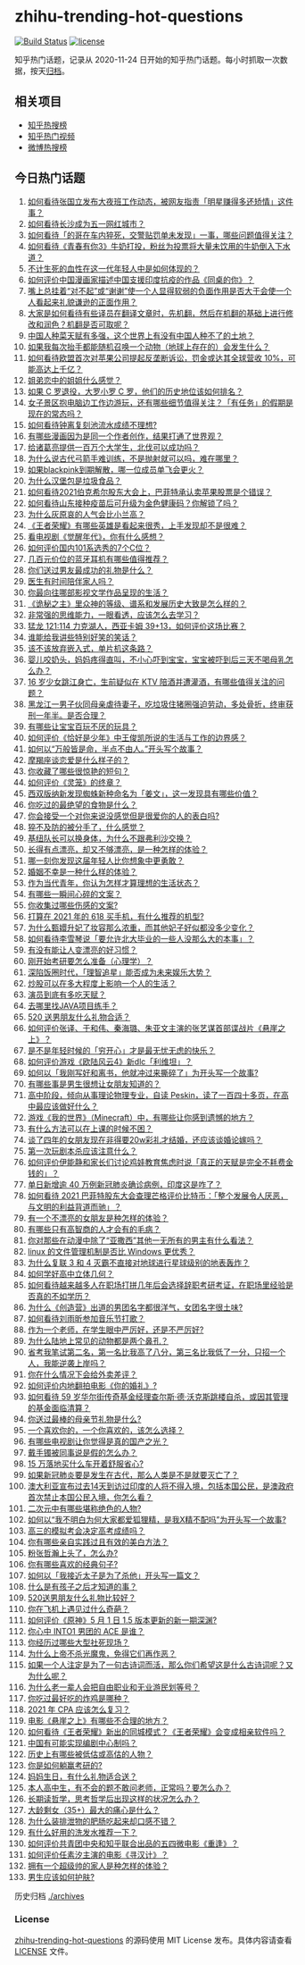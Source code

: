 # zhihu-trending-hot-questions

[![Build Status](https://github.com/justjavac/zhihu-trending-hot-questions/workflows/ci/badge.svg?branch=master)](https://github.com/justjavac/zhihu-trending-hot-questions/actions)
[![license](https://img.shields.io/github/license/justjavac/zhihu-trending-hot-questions)](https://github.com/justjavac/zhihu-trending-hot-questions/blob/master/LICENSE)

知乎热门话题，记录从 2020-11-24 日开始的知乎热门话题。每小时抓取一次数据，按天[归档](./archives)。

## 相关项目

- [知乎热搜榜](https://github.com/justjavac/zhihu-trending-top-search)
- [知乎热门视频](https://github.com/justjavac/zhihu-trending-hot-video)
- [微博热搜榜](https://github.com/justjavac/weibo-trending-hot-search)

## 今日热门话题

<!-- BEGIN -->
<!-- 最后更新时间 Mon May 03 2021 19:01:44 GMT+0800 (China Standard Time) -->

1. [如何看待张国立发布大夜班工作动态，被网友指责「明星赚得多还矫情」这件事？](https://www.zhihu.com/question/457625710)
2. [如何看待长沙成为五一网红城市？](https://www.zhihu.com/question/457303834)
3. [如何看待「的哥在车内猝死，交警贴罚单未发现」一事，哪些问题值得关注？](https://www.zhihu.com/question/457613358)
4. [如何看待《青春有你3》牛奶打投，粉丝为投票将大量未饮用的牛奶倒入下水道？](https://www.zhihu.com/question/457119531)
5. [不计生死的血性在这一代年轻人中是如何体现的？](https://www.zhihu.com/question/455928947)
6. [如何评价中国漫画家描述中国支援印度抗疫的作品《同桌的你》？](https://www.zhihu.com/question/457620550)
7. [嘴上总挂着“对不起”或“谢谢”使一个人显得软弱的负面作用是否大于会使一个人看起来礼貌谦逊的正面作用？](https://www.zhihu.com/question/25052958)
8. [大家是如何看待有些译员在翻译文章时，先机翻，然后在机翻的基础上进行修改和润色？机翻是否可取呢？](https://www.zhihu.com/question/453300590)
9. [中国人种菜天赋有多强，这个世界上有没有中国人种不了的土地？](https://www.zhihu.com/question/457311138)
10. [如果我每次抬手都能随机召唤一个动物（地球上存在的）会发生什么？](https://www.zhihu.com/question/457184253)
11. [如何看待欧盟首次对苹果公司提起反垄断诉讼，罚金或达其全球营收
    10%，可能高达上千亿？](https://www.zhihu.com/question/457427264)
12. [姐弟恋中的姐姐什么感觉？](https://www.zhihu.com/question/451689518)
13. [如果 C 罗退役，大罗小罗 C 罗，他们的历史地位该如何排名？](https://www.zhihu.com/question/384740207)
14. [女子景区抱电脑边工作边游玩，还有哪些细节值得关注？「有任务」的假期是现在的常态吗？](https://www.zhihu.com/question/457540899)
15. [如何看待钟离复刻池流水成绩不理想?](https://www.zhihu.com/question/457248572)
16. [有哪些漫画因为是同一个作者创作，结果打通了世界观？](https://www.zhihu.com/question/437451134)
17. [给诸葛亮提供一百万个大学生，北伐可以成功吗？](https://www.zhihu.com/question/443277138)
18. [为什么说古代弓箭手难训练，不是抛射就可以吗，难在哪里？](https://www.zhihu.com/question/349584247)
19. [如果blackpink到期解散，哪一位成员单飞会更火？](https://www.zhihu.com/question/455213754)
20. [为什么汉堡包是垃圾食品？](https://www.zhihu.com/question/382868803)
21. [如何看待2021伯克希尔股东大会上，巴菲特承认卖苹果股票是个错误？](https://www.zhihu.com/question/457488859)
22. [如何看待山东接种疫苗后可升级为金色健康码？你解锁了吗？](https://www.zhihu.com/question/457670626)
23. [为什么灰原哀的人气会比小兰高？](https://www.zhihu.com/question/382637152)
24. [《王者荣耀》有哪些英雄是看起来很秀，上手发现却不是很难？](https://www.zhihu.com/question/456199987)
25. [看电视剧《觉醒年代》，你有什么感想？](https://www.zhihu.com/question/450120675)
26. [如何评价国内101系选秀的7个C位？](https://www.zhihu.com/question/456871781)
27. [几百元价位的蓝牙耳机有哪些值得推荐？](https://www.zhihu.com/question/450380739)
28. [你们送过男友最成功的礼物是什么？](https://www.zhihu.com/question/25865753)
29. [医生有时间陪伴家人吗？](https://www.zhihu.com/question/307677298)
30. [你最向往哪部影视文学作品呈现的生活？](https://www.zhihu.com/question/456677630)
31. [《诡秘之主》里众神的等级、谱系和发展历史大致是怎么样的？](https://www.zhihu.com/question/344358183)
32. [非常强的思维能力，一眼看透，应该怎么去学习？](https://www.zhihu.com/question/447265742)
33. [猛龙 121:114 力克湖人，西亚卡姆
    39+13，如何评价这场比赛？](https://www.zhihu.com/question/457619531)
34. [谁能给我讲些特别好笑的笑话？](https://www.zhihu.com/question/437888004)
35. [该不该放弃嵌入式，单片机这条路？](https://www.zhihu.com/question/370606355)
36. [婴儿咬奶头，妈妈疼得直叫，不小心吓到宝宝，宝宝被吓到后三天不喝母乳怎么办？](https://www.zhihu.com/question/455850698)
37. [16 岁少女跳江身亡，生前疑似在 KTV
    陪酒并遭灌酒，有哪些值得关注的问题？](https://www.zhihu.com/question/457401334)
38. [黑龙江一男子伙同母亲虐待妻子，吃垃圾住猪圈强迫劳动，多处骨折，终审获刑一年半。是否合理？](https://www.zhihu.com/question/457256890)
39. [有哪些让宝宝百玩不厌的玩具？](https://www.zhihu.com/question/347811760)
40. [如何评价《恰好是少年》中王俊凯所说的生活与工作的边界感？](https://www.zhihu.com/question/457566855)
41. [如何以“万般皆是命，半点不由人。”开头写个故事？](https://www.zhihu.com/question/446397308)
42. [摩羯座谈恋爱是什么样子的？](https://www.zhihu.com/question/452356824)
43. [你收藏了哪些很惊艳的短句？](https://www.zhihu.com/question/456852823)
44. [如何评价《灵笼》的终章？](https://www.zhihu.com/question/457072944)
45. [西双版纳新发现蜘蛛新种命名为「姜文」，这一发现具有哪些价值？](https://www.zhihu.com/question/457371552)
46. [你吃过的最绝望的食物是什么？](https://www.zhihu.com/question/266593795)
47. [你会接受一个对你来说没感觉但是很爱你的人的表白吗?](https://www.zhihu.com/question/456895806)
48. [猝不及防的被分手了，什么感觉？](https://www.zhihu.com/question/358145452)
49. [基纽队长可以换身体，为什么不跟弗利沙交换？](https://www.zhihu.com/question/456759762)
50. [长得有点漂亮，却又不够漂亮，是一种怎样的体验？](https://www.zhihu.com/question/64018902)
51. [哪一刻你发现这届年轻人比你想象中更勇敢？](https://www.zhihu.com/question/456819341)
52. [婚姻不幸是一种什么样的体验？](https://www.zhihu.com/question/267571755)
53. [作为当代青年，你认为怎样才算理想的生活状态？](https://www.zhihu.com/question/457149501)
54. [有哪些一瞬间心碎的文案？](https://www.zhihu.com/question/446133693)
55. [你收集过哪些伤感的文案?](https://www.zhihu.com/question/450594854)
56. [打算在 2021 年的 618 买手机，有什么推荐的机型?](https://www.zhihu.com/question/451810139)
57. [为什么甄嬛升妃了妆容那么浓重，而其他妃子好似都没多少变化？](https://www.zhihu.com/question/457149850)
58. [如何看待李雪琴说「要允许北大毕业的一些人没那么大的本事」？](https://www.zhihu.com/question/457408234)
59. [有没有能让人变漂亮的好习惯？](https://www.zhihu.com/question/423969924)
60. [刚开始考研要怎么准备（心理学）？](https://www.zhihu.com/question/455437305)
61. [深陷饭圈时代，「理智追星」能否成为未来娱乐大势？](https://www.zhihu.com/question/456813274)
62. [炒股可以在多大程度上影响一个人的生活？](https://www.zhihu.com/question/34200652)
63. [演员到底有多吃天赋？](https://www.zhihu.com/question/443350396)
64. [去哪里找JAVA项目练手？](https://www.zhihu.com/question/427212878)
65. [520 送男朋友什么礼物合适？](https://www.zhihu.com/question/393509849)
66. [如何评价张译、于和伟、秦海璐、朱亚文主演的张艺谋首部谍战片《悬崖之上》？](https://www.zhihu.com/question/353797140)
67. [是不是年轻时候的「穷开心」才是最无忧无虑的快乐？](https://www.zhihu.com/question/457145296)
68. [如何评价游戏《欧陆风云4》新dlc「利维坦」？](https://www.zhihu.com/question/456853065)
69. [如何以「我刚写好和离书，他就冲过来撕碎了」为开头写一个故事?](https://www.zhihu.com/question/444620739)
70. [有哪些事是男生很想让女朋友知道的？](https://www.zhihu.com/question/426854994)
71. [高中阶段，倾向从事理论物理专业，自读
    Peskin，读了一百四十多页，在高中最应该做好什么？](https://www.zhihu.com/question/457540957)
72. [游戏《我的世界》（Minecraft）中，有哪些让你感到遗憾的地方？](https://www.zhihu.com/question/451353111)
73. [有什么方法可以在上课的时候不困？](https://www.zhihu.com/question/453132101)
74. [谈了四年的女朋友现在非得要20w彩礼才结婚，还应该谈婚论嫁吗？](https://www.zhihu.com/question/445096763)
75. [第一次玩剧本杀应该注意什么？](https://www.zhihu.com/question/392135348)
76. [如何评价伊能静和家长们讨论鸡娃教育焦虑时说「真正的天赋是完全不耗费金钱的」？](https://www.zhihu.com/question/457456468)
77. [单日新增逾 40 万例新冠肺炎确诊病例，印度这是咋了？](https://www.zhihu.com/question/457388433)
78. [如何看待 2021
    巴菲特股东大会查理芒格评价比特币：「整个发展令人厌恶，与文明的利益背道而驰」？](https://www.zhihu.com/question/457486880)
79. [有一个不漂亮的女朋友是种怎样的体验？](https://www.zhihu.com/question/27433657)
80. [有哪些只有高智商的人才会有的毛病？](https://www.zhihu.com/question/301999320)
81. [你对那些在动漫中除了“亚撒西”其他一无所有的男主有什么看法？](https://www.zhihu.com/question/457327327)
82. [linux 的文件管理机制是否比 Windows 更优秀？](https://www.zhihu.com/question/455934619)
83. [为什么复联 3 和 4 灭霸不直接对地球进行星球级别的地表轰炸？](https://www.zhihu.com/question/456909902)
84. [如何学好高中立体几何？](https://www.zhihu.com/question/27632773)
85. [如何看待越来越多人在职场打拼几年后会选择辞职考研考证，在职场里经验是否真的不如学历？](https://www.zhihu.com/question/457426657)
86. [为什么《创造营》出道的男团名字都很洋气，女团名字很土味?](https://www.zhihu.com/question/456581591)
87. [如何看待刘雨昕参加音乐节打歌？](https://www.zhihu.com/question/454157222)
88. [作为一个老师，在学生眼中严厉好，还是不严厉好?](https://www.zhihu.com/question/453123833)
89. [为什么陆地上常见的动物都是两个鼻孔？](https://www.zhihu.com/question/456066433)
90. [省考我笔试第二名，第一名比我高了八分，第三名比我低了一分，只招一个人，我能逆袭上岸吗？](https://www.zhihu.com/question/325465519)
91. [你在什么情况下会给外卖差评？](https://www.zhihu.com/question/456249786)
92. [如何评价内地翻拍电影《你的婚礼》?](https://www.zhihu.com/question/374474502)
93. [如何看待 59
    岁华尔街传奇基金经理查尔斯·德·沃克斯跳楼自杀，或因其管理的基金面临清算？](https://www.zhihu.com/question/457186328)
94. [你送过最棒的母亲节礼物是什么?](https://www.zhihu.com/question/276772445)
95. [一个喜欢你的，一个你喜欢的，该怎么选择？](https://www.zhihu.com/question/457171344)
96. [有哪些电视剧让你觉得是真的国产之光？](https://www.zhihu.com/question/441124825)
97. [戴手镯被同事说是假的怎么办？](https://www.zhihu.com/question/451834381)
98. [15 万落地买什么车开着舒服省心?](https://www.zhihu.com/question/441839447)
99. [如果新冠肺炎要是发生在古代，那么人类是不是就要灭亡了？](https://www.zhihu.com/question/386034997)
100. [澳大利亚宣布过去14天到访过印度的人将不得入境，包括本国公民，是澳政府首次禁止本国公民入境，你怎么看？](https://www.zhihu.com/question/457378118)
101. [二次元中有哪些堪称绝色的人物?](https://www.zhihu.com/question/387651409)
102. [如何以“我不明白为何大家都爱狐狸精，是我X精不配吗”为开头写一个故事?](https://www.zhihu.com/question/443816329)
103. [高三的模拟考会决定高考成绩吗？](https://www.zhihu.com/question/454776438)
104. [你有哪些亲自实践过且有效的美白方法？](https://www.zhihu.com/question/19638296)
105. [粉张哲瀚上头了，怎么办?](https://www.zhihu.com/question/456001309)
106. [你有哪些喜欢的经典句子?](https://www.zhihu.com/question/454670833)
107. [如何以「我接近太子是为了杀他」开头写一篇文？](https://www.zhihu.com/question/420183279)
108. [什么是有孩子之后才知道的事？](https://www.zhihu.com/question/456245328)
109. [520送男朋友什么礼物比较好？](https://www.zhihu.com/question/321150247)
110. [你在飞机上遇见过什么奇葩？](https://www.zhihu.com/question/25871260)
111. [如何评价《原神》5 月 1 日 1.5 版本更新的新一期深渊?](https://www.zhihu.com/question/457415863)
112. [你心中 INTO1 男团的 ACE 是谁？](https://www.zhihu.com/question/457313739)
113. [你经历过哪些大型社死现场？](https://www.zhihu.com/question/439032546)
114. [为什么上帝不杀光魔鬼，免得它们再作恶？](https://www.zhihu.com/question/64073160)
115. [如果一个人注定是为了一句古诗词而活，那么你们希望这是什么古诗词呢？又为什么呢？](https://www.zhihu.com/question/453413029)
116. [为什么老一辈人会把自由职业和无业游民划等号？](https://www.zhihu.com/question/457466173)
117. [你吃过最好吃的炸鸡是哪种？](https://www.zhihu.com/question/21348636)
118. [2021 年 CPA 应该怎么复习？](https://www.zhihu.com/question/425225784)
119. [电影《悬崖之上》有哪些不合理的地方？](https://www.zhihu.com/question/457310734)
120. [如何看待《王者荣耀》新出的同城模式？《王者荣耀》会变成相亲软件吗？](https://www.zhihu.com/question/457261841)
121. [中国有可能实现编剧中心制吗？](https://www.zhihu.com/question/380565544)
122. [历史上有哪些被低估或高估的人物？](https://www.zhihu.com/question/20775329)
123. [你是如何躺赢考研的?](https://www.zhihu.com/question/452567524)
124. [妈妈生日，有什么礼物适合送？](https://www.zhihu.com/question/19591678)
125. [本人高中生，有不会的题不敢问老师，正常吗？要怎么办？](https://www.zhihu.com/question/448002468)
126. [长期读哲学，思考哲学后出现这样的状况怎么办？](https://www.zhihu.com/question/444004217)
127. [大龄剩女（35+）最大的痛心是什么？](https://www.zhihu.com/question/440901341)
128. [为什么装排泄物的肥肠吃起来却口感不错？](https://www.zhihu.com/question/344215207)
129. [有什么好用的洗发水推荐一下？](https://www.zhihu.com/question/264733291)
130. [如何评价共青团中央和知乎联合出品的五四微电影《重逢》？](https://www.zhihu.com/question/457512856)
131. [如何评价任素汐主演的电影《寻汉计》？](https://www.zhihu.com/question/452124896)
132. [拥有一个超级帅的家人是种怎样的体验？](https://www.zhihu.com/question/62302912)
133. [男生应该如何护肤?](https://www.zhihu.com/question/439729685)

<!-- END -->

历史归档 [./archives](./archives)

### License

[zhihu-trending-hot-questions](https://github.com/justjavac/zhihu-trending-hot-questions)
的源码使用 MIT License 发布。具体内容请查看 [LICENSE](./LICENSE) 文件。
